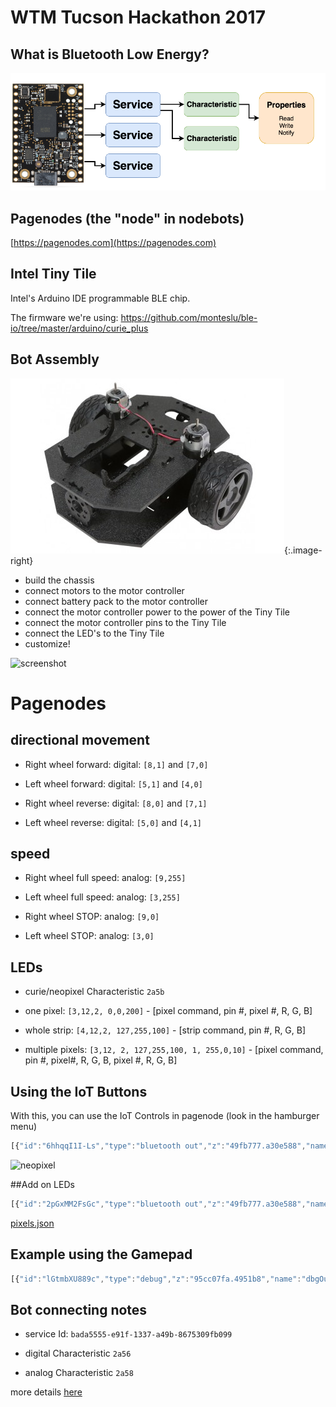 <style type="text/css">
.image-right {
  display: block;
  margin-left: auto;
  margin-right: auto;
  float: right;
}
</style>
# WTM Tucson Hackathon 2017

## What is Bluetooth Low Energy?

![screenshot](ble-diagram.png)


## Pagenodes (the "node" in nodebots)

[https://pagenodes.com](https://pagenodes.com)


## Intel Tiny Tile

Intel's Arduino IDE programmable BLE chip.

The firmware we're using:  https://github.com/monteslu/ble-io/tree/master/arduino/curie_plus

## Bot Assembly

[![bot assembly](sprout_main_600px.jpg)](https://www.youtube.com/watch?v=LGfNfUv5Eqs){:.image-right}

* build the chassis
* connect motors to the motor controller
* connect battery pack to the motor controller
* connect the motor controller power to the power of the Tiny Tile
* connect the motor controller pins to the Tiny Tile
* connect the LED's to the Tiny Tile
* customize!





![screenshot](wiring.png)


# Pagenodes

## directional movement

* Right wheel forward:
digital: `[8,1]` and `[7,0]`

* Left wheel forward:
digital: `[5,1]` and `[4,0]`

* Right wheel reverse:
digital: `[8,0]` and `[7,1]`

* Left wheel reverse:
digital: `[5,0]` and `[4,1]`


## speed

* Right wheel full speed:
analog: `[9,255]`

* Left wheel full speed:
analog: `[3,255]`

* Right wheel STOP:
analog: `[9,0]`

* Left wheel STOP:
analog: `[3,0]`


## LEDs

* curie/neopixel Characteristic `2a5b`

* one pixel: `[3,12,2, 0,0,200]` - [pixel command, pin #, pixel #,  R, G, B]

* whole strip: `[4,12,2, 127,255,100]` - [strip command, pin #,  R, G, B]

* multiple pixels: `[3,12, 2, 127,255,100, 1, 255,0,10]` - [pixel command, pin #, pixel#,  R, G, B, pixel #,  R, G, B]

## Using the IoT Buttons

With this, you can use the IoT Controls in pagenode (look in the hamburger menu)

```javascript
[{"id":"6hhqqI1I-Ls","type":"bluetooth out","z":"49fb777.a30e588","name":"digital","characteristicId":"2a56","bleServiceId":"bada5555-e91f-1337-a49b-8675309fb099","x":715.5,"y":286,"wires":[]},{"id":"dd6R088sIXc","type":"bluetooth out","z":"49fb777.a30e588","name":"analog","characteristicId":"2a58","bleServiceId":"bada5555-e91f-1337-a49b-8675309fb099","x":639.5,"y":473,"wires":[]},{"id":"kkgJpERfIvw","type":"iot buttons","z":"49fb777.a30e588","x":87.5,"y":180,"wires":[["vKL1gU1CZ18"]]},{"id":"vKL1gU1CZ18","type":"switch","z":"49fb777.a30e588","name":"","property":"payload","propertyType":"msg","rules":[{"t":"eq","v":"2","vt":"num"},{"t":"eq","v":"10","vt":"num"},{"t":"eq","v":"5","vt":"num"},{"t":"eq","v":"7","vt":"num"},{"t":"eq","v":"6","vt":"num"},{"t":"eq","v":"4","vt":"num"},{"t":"eq","v":"8","vt":"num"},{"t":"eq","v":"1","vt":"str"}],"checkall":"true","outputs":8,"x":149.5,"y":349,"wires":[["17AfuHvqwJM","QGG7QoVH8lo"],["qTXb5mvCQPU","qApozIfAPgs"],["17AfuHvqwJM","qApozIfAPgs"],["QGG7QoVH8lo","qTXb5mvCQPU"],["uNYP8SMzLNU"],["nkmVgTucYeA"],["nCzKIz4sCy0"],[]]},{"id":"uNYP8SMzLNU","type":"change","z":"49fb777.a30e588","name":"stop right & left","rules":[{"t":"set","p":"payload","pt":"msg","to":"[9,0,0,3,0,0]","tot":"json"}],"action":"","property":"","from":"","to":"","reg":false,"x":403.5,"y":396,"wires":[["dd6R088sIXc"]]},{"id":"nkmVgTucYeA","type":"change","z":"49fb777.a30e588","name":"med right & left","rules":[{"t":"set","p":"payload","pt":"msg","to":"[9,127,0,3,127,0]","tot":"json"}],"action":"","property":"","from":"","to":"","reg":false,"x":404.5,"y":452,"wires":[["dd6R088sIXc"]]},{"id":"nCzKIz4sCy0","type":"change","z":"49fb777.a30e588","name":"high right & left","rules":[{"t":"set","p":"payload","pt":"msg","to":"[9,255,0,3,255,0]","tot":"json"}],"action":"","property":"","from":"","to":"","reg":false,"x":423.5,"y":525,"wires":[["dd6R088sIXc"]]},{"id":"17AfuHvqwJM","type":"change","z":"49fb777.a30e588","name":"forward right","rules":[{"t":"set","p":"payload","pt":"msg","to":"[8,1,7,0]","tot":"json"}],"action":"","property":"","from":"","to":"","reg":false,"x":414.5,"y":61,"wires":[["6hhqqI1I-Ls"]]},{"id":"QGG7QoVH8lo","type":"change","z":"49fb777.a30e588","name":"forward left","rules":[{"t":"set","p":"payload","pt":"msg","to":"[5,1,4,0]","tot":"json"}],"action":"","property":"","from":"","to":"","reg":false,"x":422.5,"y":153,"wires":[["6hhqqI1I-Ls"]]},{"id":"qTXb5mvCQPU","type":"change","z":"49fb777.a30e588","name":"reverse right","rules":[{"t":"set","p":"payload","pt":"msg","to":"[8,0,7,1]","tot":"json"}],"action":"","property":"","from":"","to":"","reg":false,"x":433.5,"y":226,"wires":[["6hhqqI1I-Ls"]]},{"id":"qApozIfAPgs","type":"change","z":"49fb777.a30e588","name":"reverse left","rules":[{"t":"set","p":"payload","pt":"msg","to":"[5,0,4,1]","tot":"json"}],"action":"","property":"","from":"","to":"","reg":false,"x":434.5,"y":293,"wires":[["6hhqqI1I-Ls"]]}]
```


![neopixel](neopixel.png)

##Add on LEDs

```javascript
[{"id":"2pGxMM2FsGc","type":"bluetooth out","z":"49fb777.a30e588","name":"curie","characteristicId":"2a5b","bleServiceId":"bada5555-e91f-1337-a49b-8675309fb099","x":1257,"y":1212,"wires":[]},{"id":"aeTomPptGpo","type":"inject","z":"49fb777.a30e588","name":"red strip","topic":"","payload":"[4,12,255,0,0]","payloadType":"json","repeat":"","crontab":"","once":false,"allowDebugInput":false,"x":818,"y":1079,"wires":[["2pGxMM2FsGc"]]},{"id":"SQgYsSlZ0KA","type":"inject","z":"49fb777.a30e588","name":"black strip","topic":"","payload":"[4,12, 0,0,0]","payloadType":"json","repeat":"","crontab":"","once":false,"allowDebugInput":false,"x":793,"y":1137,"wires":[["2pGxMM2FsGc"]]},{"id":"cW911aALG6U","type":"inject","z":"49fb777.a30e588","name":"pixel 2 blue","topic":"","payload":"[3,12,2, 0,0,200]","payloadType":"json","repeat":"","crontab":"","once":false,"allowDebugInput":false,"x":810,"y":1197,"wires":[["2pGxMM2FsGc"]]},{"id":"me48DP6hmIo","type":"inject","z":"49fb777.a30e588","name":"pixel 0 - 3 first half rainbow","topic":"","payload":"[3,12,  0, 148,0,211,  1, 75,0,130,  2, 0,0,255,  3, 0,255,0 ]","payloadType":"json","repeat":"","crontab":"","once":false,"allowDebugInput":false,"x":835,"y":1259,"wires":[["2pGxMM2FsGc"]]},{"id":"pPIUgLhV-7g","type":"inject","z":"49fb777.a30e588","name":"pixel 4 - 7 second half rainbow","topic":"","payload":"[3,12,  4, 255,255,0,  5, 255,127,0,  6, 255,0,0,  7, 127,0,0 ]","payloadType":"json","repeat":"","crontab":"","once":false,"allowDebugInput":false,"x":859,"y":1321,"wires":[["2pGxMM2FsGc"]]}]
```

[pixels.json](https://gist.github.com/monteslu/e95bc1323fe16c5e937a5374744853d3)

## Example using the Gamepad

```javascript
[{"id":"lGtmbXU889c","type":"debug","z":"95cc07fa.4951b8","name":"dbgOut","active":false,"console":"false","complete":"true","x":919,"y":871,"wires":[]},{"id":"Paps6BjAe6M","type":"bluetooth out","z":"95cc07fa.4951b8","name":"digital","characteristicId":"2a56","bleServiceId":"bada5555-e91f-1337-a49b-8675309fb099","x":757,"y":920,"wires":[]},{"id":"kwAW_Ncq8z4","type":"bluetooth out","z":"95cc07fa.4951b8","name":"analog","characteristicId":"2a58","bleServiceId":"bada5555-e91f-1337-a49b-8675309fb099","x":872,"y":405,"wires":[]},{"id":"OFM4NmOZqeM","type":"gamepad","z":"95cc07fa.4951b8","name":"snes-pad","controllerId":"1","refreshInterval":"60","onlyButtonChanges":false,"roundAxes":true,"x":59.5,"y":483,"wires":[["C2H2YWIlaEQ","qQkizms85u0","a3KF79pWPAg","xfPIGd8oUUA","AZdMtjqiVlI"]]},{"id":"C2H2YWIlaEQ","type":"switch","z":"95cc07fa.4951b8","name":"swForward","property":"payload.axes[1]","propertyType":"msg","rules":[{"t":"eq","v":"-1","vt":"num"},{"t":"eq","v":"0","vt":"str"}],"checkall":"true","outputs":2,"x":219,"y":263,"wires":[["R1T6MwQBHGE","13mn7q529Ag","dTVIG26dXNI"],[]]},{"id":"R1T6MwQBHGE","type":"change","z":"95cc07fa.4951b8","name":"forward right","rules":[{"t":"set","p":"payload","pt":"msg","to":"[8,1,7,0]","tot":"json"}],"action":"","property":"","from":"","to":"","reg":false,"x":416,"y":20,"wires":[["Paps6BjAe6M"]]},{"id":"13mn7q529Ag","type":"change","z":"95cc07fa.4951b8","name":"high right & left","rules":[{"t":"set","p":"payload","pt":"msg","to":"[9,255,0,3,255,0]","tot":"json"}],"action":"","property":"","from":"","to":"","reg":false,"x":421,"y":85,"wires":[["kwAW_Ncq8z4"]]},{"id":"dTVIG26dXNI","type":"change","z":"95cc07fa.4951b8","name":"forward left","rules":[{"t":"set","p":"payload","pt":"msg","to":"[5,1,4,0]","tot":"json"}],"action":"","property":"","from":"","to":"","reg":false,"x":413,"y":52,"wires":[["Paps6BjAe6M"]]},{"id":"e5LEJCw2Yb4","type":"change","z":"95cc07fa.4951b8","name":"stop right & left","rules":[{"t":"set","p":"payload","pt":"msg","to":"[9,0,0,3,0,0]","tot":"json"}],"action":"","property":"","from":"","to":"","reg":false,"x":493,"y":209,"wires":[["kwAW_Ncq8z4"]]},{"id":"9jlU4oKLY2c","type":"change","z":"95cc07fa.4951b8","name":"reverse right","rules":[{"t":"set","p":"payload","pt":"msg","to":"[8,0,7,1]","tot":"json"}],"action":"","property":"","from":"","to":"","reg":false,"x":464,"y":300,"wires":[["Paps6BjAe6M"]]},{"id":"h973LeYamWg","type":"change","z":"95cc07fa.4951b8","name":"reverse left","rules":[{"t":"set","p":"payload","pt":"msg","to":"[5,0,4,1]","tot":"json"}],"action":"","property":"","from":"","to":"","reg":false,"x":474,"y":343,"wires":[["Paps6BjAe6M"]]},{"id":"mNp8JkfdqUs","type":"change","z":"95cc07fa.4951b8","name":"high right & left","rules":[{"t":"set","p":"payload","pt":"msg","to":"[9,255,0,3,255,0]","tot":"json"}],"action":"","property":"","from":"","to":"","reg":false,"x":470,"y":393,"wires":[[]]},{"id":"-NODcT7hC2E","type":"change","z":"95cc07fa.4951b8","name":"high right & left","rules":[{"t":"set","p":"payload","pt":"msg","to":"[9,255,0,3,255,0]","tot":"json"}],"action":"","property":"","from":"","to":"","reg":false,"x":480,"y":760,"wires":[["kwAW_Ncq8z4"]]},{"id":"kPswA027SEk","type":"change","z":"95cc07fa.4951b8","name":"forward left","rules":[{"t":"set","p":"payload","pt":"msg","to":"[5,1,4,0]","tot":"json"}],"action":"","property":"","from":"","to":"","reg":false,"x":474,"y":829,"wires":[["Paps6BjAe6M"]]},{"id":"KwRFl-oLn28","type":"change","z":"95cc07fa.4951b8","name":"reverse left","rules":[{"t":"set","p":"payload","pt":"msg","to":"[5,0,4,1]","tot":"json"}],"action":"","property":"","from":"","to":"","reg":false,"x":471,"y":625,"wires":[["Paps6BjAe6M"]]},{"id":"U50V66ZjV6o","type":"change","z":"95cc07fa.4951b8","name":"forward right","rules":[{"t":"set","p":"payload","pt":"msg","to":"[8,1,7,0]","tot":"json"}],"action":"","property":"","from":"","to":"","reg":false,"x":473,"y":658,"wires":[["Paps6BjAe6M"]]},{"id":"O_sx2TNINz4","type":"change","z":"95cc07fa.4951b8","name":"reverse right","rules":[{"t":"set","p":"payload","pt":"msg","to":"[8,0,7,1]","tot":"json"}],"action":"","property":"","from":"","to":"","reg":false,"x":477,"y":863,"wires":[["Paps6BjAe6M"]]},{"id":"qQkizms85u0","type":"function","z":"95cc07fa.4951b8","name":"fnStop","func":"var axes = msg.payload.axes;\nvar [x, y, z] = axes;\nvar ret;\nif(x==0 && y==0 && z==0) {\n    ret = msg;\n} \nreturn ret;","outputs":1,"noerr":0,"x":217,"y":410,"wires":[["e5LEJCw2Yb4","lGtmbXU889c"]]},{"id":"a3KF79pWPAg","type":"switch","z":"95cc07fa.4951b8","name":"swTurnRight","property":"payload.axes[0]","propertyType":"msg","rules":[{"t":"eq","v":"-1","vt":"str"}],"checkall":"true","outputs":1,"x":213,"y":622,"wires":[["-NODcT7hC2E","KwRFl-oLn28","U50V66ZjV6o"]]},{"id":"xfPIGd8oUUA","type":"switch","z":"95cc07fa.4951b8","name":"swTurnLeft","property":"payload.axes[0]","propertyType":"msg","rules":[{"t":"eq","v":"1","vt":"str"}],"checkall":"true","outputs":1,"x":211,"y":828,"wires":[["-NODcT7hC2E","kPswA027SEk","O_sx2TNINz4"]]},{"id":"AZdMtjqiVlI","type":"switch","z":"95cc07fa.4951b8","name":"swReverse","property":"payload.axes[1]","propertyType":"msg","rules":[{"t":"eq","v":"1","vt":"num"}],"checkall":"true","outputs":1,"x":209,"y":959,"wires":[["3Br3hggj0_Q","RY8Tt9Y5SnE","cd_PG-9i-tg"]]},{"id":"cd_PG-9i-tg","type":"change","z":"95cc07fa.4951b8","name":"reverse right","rules":[{"t":"set","p":"payload","pt":"msg","to":"[8,0,7,1]","tot":"json"}],"action":"","property":"","from":"","to":"","reg":false,"x":487,"y":1088,"wires":[["Paps6BjAe6M"]]},{"id":"RY8Tt9Y5SnE","type":"change","z":"95cc07fa.4951b8","name":"reverse left","rules":[{"t":"set","p":"payload","pt":"msg","to":"[5,0,4,1]","tot":"json"}],"action":"","property":"","from":"","to":"","reg":false,"x":479,"y":1047,"wires":[["Paps6BjAe6M"]]},{"id":"3Br3hggj0_Q","type":"change","z":"95cc07fa.4951b8","name":"high right & left","rules":[{"t":"set","p":"payload","pt":"msg","to":"[9,255,0,3,255,0]","tot":"json"}],"action":"","property":"","from":"","to":"","reg":false,"x":481,"y":1000,"wires":[["kwAW_Ncq8z4"]]}]
```


## Bot connecting notes

* service Id: `bada5555-e91f-1337-a49b-8675309fb099`

* digital Characteristic `2a56`

* analog Characteristic `2a58`

more details [here](https://github.com/monteslu/ble-io/blob/master/service.md)
